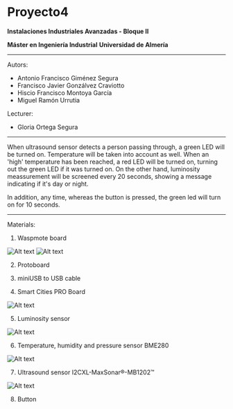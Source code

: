 ﻿# Proyecto4

**Instalaciones Industriales Avanzadas - Bloque II**

**Máster en Ingeniería Industrial**
**Universidad de Almería**

---

Autors:

* Antonio Francisco Giménez Segura
* Francisco Javier Gonzálvez Craviotto
* Hiscio Francisco Montoya García
* Miguel Ramón Urrutia

Lecturer:

* Gloria Ortega Segura

---

When ultrasound sensor detects a person passing through, a green LED will be turned on.
Temperature will be taken into account as well. When an 'high' temperature has been 
reached, a red LED will be turned on, turning out the green LED if it was turned on.
On the other hand, luminosity meassurement will be screened every 20 seconds, showing a 
message indicating if it's day or night.

In addition, any time, whereas the button is pressed, the green led will turn on for 10 seconds.

---

Materials:

1. Waspmote board

![Alt text](/Proyecto4/images/gps_gprs_antenna1.png?raw=true "GPS+GPRS module with GPS and GPRS antenna")
![Alt text](/Proyecto4/images/gps_gprs_antenna2.png?raw=true "GPS+GPRS module with GPS and GPRS antenna")

2. Protoboard

3. miniUSB to USB cable

4. Smart Cities PRO Board

![Alt text](/Proyecto4/images/smartcitiesPRO.png?raw=true "Smart Cities PRO board")

5. Luminosity sensor

![Alt text](/Proyecto4/images/luminosity.png?raw=true "Luminosity Sensor")


6. Temperature, humidity and pressure sensor BME280

![Alt text](/Proyecto4/images/bme280.png?raw=true "Temperature, humidity and pressure sensor BME280")

7. Ultrasound sensor I2CXL-MaxSonar®-MB1202™

![Alt text](/Proyecto4/images/ultrasound.png?raw=true "Ultrasound sensor I2CXL-MaxSonar®-MB1202™")

8. Button

